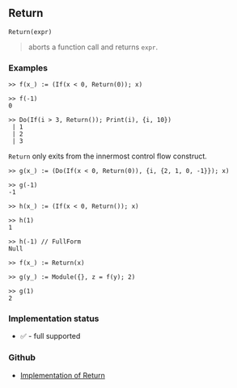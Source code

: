 ## Return

```
Return(expr)
```

> aborts a function call and returns `expr`.

### Examples

```
>> f(x_) := (If(x < 0, Return(0)); x)

>> f(-1)
0
 
>> Do(If(i > 3, Return()); Print(i), {i, 10})
 | 1
 | 2
 | 3
```

`Return` only exits from the innermost control flow construct.

```
>> g(x_) := (Do(If(x < 0, Return(0)), {i, {2, 1, 0, -1}}); x)

>> g(-1)
-1
 
>> h(x_) := (If(x < 0, Return()); x)

>> h(1)
1
 
>> h(-1) // FullForm
Null

>> f(x_) := Return(x)

>> g(y_) := Module({}, z = f(y); 2)

>> g(1)	 
2
```






### Implementation status

* &#x2705; - full supported

### Github

* [Implementation of Return](https://github.com/axkr/symja_android_library/blob/master/symja_android_library/matheclipse-core/src/main/java/org/matheclipse/core/builtin/Programming.java#L2808) 

